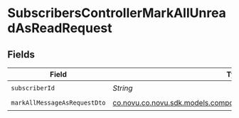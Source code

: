 # SubscribersControllerMarkAllUnreadAsReadRequest


## Fields

| Field                                                                                                                     | Type                                                                                                                      | Required                                                                                                                  | Description                                                                                                               |
| ------------------------------------------------------------------------------------------------------------------------- | ------------------------------------------------------------------------------------------------------------------------- | ------------------------------------------------------------------------------------------------------------------------- | ------------------------------------------------------------------------------------------------------------------------- |
| `subscriberId`                                                                                                            | *String*                                                                                                                  | :heavy_check_mark:                                                                                                        | N/A                                                                                                                       |
| `markAllMessageAsRequestDto`                                                                                              | [co.novu.co.novu.sdk.models.components.MarkAllMessageAsRequestDto](../../models/components/MarkAllMessageAsRequestDto.md) | :heavy_check_mark:                                                                                                        | N/A                                                                                                                       |
